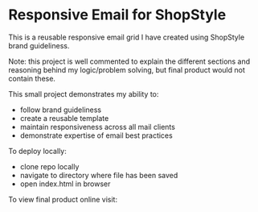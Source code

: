 # Responsive Email for ShopStyle
This is a reusable responsive email grid I have created using ShopStyle brand guideliness. 

Note: this project is well commented to explain the different sections and reasoning behind my logic/problem solving, but final product would not contain these. 

This small project demonstrates my ability to:
 * follow brand guideliness
 * create a reusable template
 * maintain responsiveness across all mail clients
 * demonstrate expertise of email best practices
 
To deploy locally:
 * clone repo locally
 * navigate to directory where file has been saved
 * open index.html in browser
  
To view final product online visit: 
